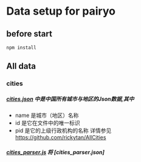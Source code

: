 Data setup for pairyo
==

before start
--
```
npm install
```

All data
--
### cities
##### [cities.json] 中是中国所有城市与地区的Json数据,其中

* name 是城市（地区）名称
* id 是它在文件中的唯一标识
* pid 是它的上级行政机构的名称
详情参见 https://github.com/rickytan/AllCities

##### [cities_parser.js] 将 [cities_parser.json]

```
```

[cities.json]: ./cities.json
[cities_parser.js]: ./cities_parser.js
